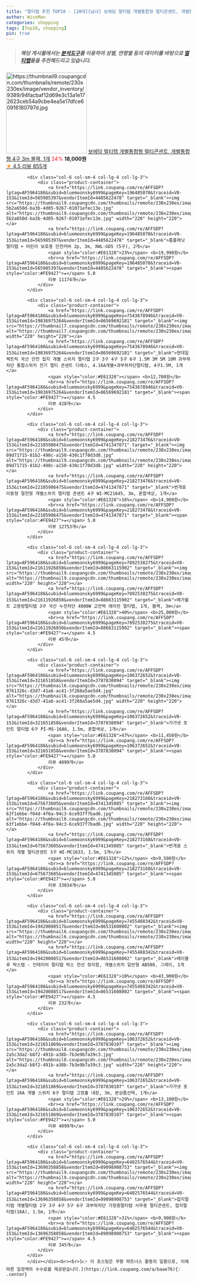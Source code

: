 ```yaml
---
title: "멀티탭 추천 TOP10 - [20대][남녀] 보에담 멀티탭 개별통합형 멀티콘센트, 개별통합형 4구 3m 블랙, 1개"
author: WiseMan
categories: shopping
tags: [Top10, shopping]
pin: true
---
```


> ##### 해당 게시물에서는 [**분석도구**](https://itemscout.io/)를 이용하여 **성별**, **연령별** 등의 데이터를 바탕으로 [**멀티탭**](https://link.coupang.com/a/baae76)들을 추천해드리고 있습니다.
<div class="container"><div class="row">
            <div class="col-6 col-sm-4 col-lg-4 col-lg-3">
                <div class="product-container">
                    <a href="https://link.coupang.com/re/AFFSDP?lptag=AF5964186&subid=bluemoonsky6999&pageKey=7683396557&traceid=V0-153&itemId=20527532700&vendorItemId=89239007600" target="_blank"><img src="https://thumbnail9.coupangcdn.com/thumbnails/remote/230x230ex/image/vendor_inventory/9389/94facbaf12d69e3c13a1e172623ceb54a9cbe4ea5e17dfce60916180797d.jpg" alt="https://thumbnail9.coupangcdn.com/thumbnails/remote/230x230ex/image/vendor_inventory/9389/94facbaf12d69e3c13a1e172623ceb54a9cbe4ea5e17dfce60916180797d.jpg" width="220" height="220"></a>
                    <a href="https://link.coupang.com/re/AFFSDP?lptag=AF5964186&subid=bluemoonsky6999&pageKey=7683396557&traceid=V0-153&itemId=20527532700&vendorItemId=89239007600" target="_blank">보에담 멀티탭 개별통합형 멀티콘센트, 개별통합형 4구 3m 블랙, 1개</a>
                    <span style="color:#E61328">24%</span> <b>18,000원</b>
                    <br><a href="https://link.coupang.com/re/AFFSDP?lptag=AF5964186&subid=bluemoonsky6999&pageKey=7683396557&traceid=V0-153&itemId=20527532700&vendorItemId=89239007600" target="_blank"><span style="color:#FE9427">★</span> 4.5
                    리뷰 855개</a>
                </div>
            </div>
            
            <div class="col-6 col-sm-4 col-lg-4 col-lg-3">
                <div class="product-container">
                    <a href="https://link.coupang.com/re/AFFSDP?lptag=AF5964186&subid=bluemoonsky6999&pageKey=196485070&traceid=V0-153&itemId=565985397&vendorItemId=4485622478" target="_blank"><img src="https://thumbnail9.coupangcdn.com/thumbnails/remote/230x230ex/image/retail/images/427940027234-5b2a650d-ba3b-4d05-9267-01071efec13e.jpg" alt="https://thumbnail9.coupangcdn.com/thumbnails/remote/230x230ex/image/retail/images/427940027234-5b2a650d-ba3b-4d05-9267-01071efec13e.jpg" width="220" height="220"></a>
                    <a href="https://link.coupang.com/re/AFFSDP?lptag=AF5964186&subid=bluemoonsky6999&pageKey=196485070&traceid=V0-153&itemId=565985397&vendorItemId=4485622478" target="_blank">홈플래닛 멀티탭 + 어린이 보호용 안전커버 2p, 3m, XWL-GD5 (5구), 2개</a>
                    <span style="color:#E61328">23%</span> <b>19,990원</b>
                    <br><a href="https://link.coupang.com/re/AFFSDP?lptag=AF5964186&subid=bluemoonsky6999&pageKey=196485070&traceid=V0-153&itemId=565985397&vendorItemId=4485622478" target="_blank"><span style="color:#FE9427">★</span> 5.0
                    리뷰 11174개</a>
                </div>
            </div>
            
            <div class="col-6 col-sm-4 col-lg-4 col-lg-3">
                <div class="product-container">
                    <a href="https://link.coupang.com/re/AFFSDP?lptag=AF5964186&subid=bluemoonsky6999&pageKey=7543678946&traceid=V0-153&itemId=19836975264&vendorItemId=86569692181" target="_blank"><img src="https://thumbnail7.coupangcdn.com/thumbnails/remote/230x230ex/image/vendor_inventory/905f/29dd1d5ec37ce21aec04a599127385b4f7cda945ffdf17a38df6f08f4293.jpg" alt="https://thumbnail7.coupangcdn.com/thumbnails/remote/230x230ex/image/vendor_inventory/905f/29dd1d5ec37ce21aec04a599127385b4f7cda945ffdf17a38df6f08f4293.jpg" width="220" height="220"></a>
                    <a href="https://link.coupang.com/re/AFFSDP?lptag=AF5964186&subid=bluemoonsky6999&pageKey=7543678946&traceid=V0-153&itemId=19836975264&vendorItemId=86569692181" target="_blank">현대일렉트릭 국산 안전 접지 개별 스위치 멀티탭 2구 3구 4구 5구 6구 1.5M 3M 5M 10M 과부하차단 통합스위치 전기 멀티 콘센트 디에스, 4.16A개별+과부하차단멀티탭, 4구1.5M, 1개</a>
                    <span style="color:#E61328"></span> <b>12,700원</b>
                    <br><a href="https://link.coupang.com/re/AFFSDP?lptag=AF5964186&subid=bluemoonsky6999&pageKey=7543678946&traceid=V0-153&itemId=19836975264&vendorItemId=86569692181" target="_blank"><span style="color:#FE9427">★</span> 4.5
                    리뷰 428개</a>
                </div>
            </div>
            
            <div class="col-6 col-sm-4 col-lg-4 col-lg-3">
                <div class="product-container">
                    <a href="https://link.coupang.com/re/AFFSDP?lptag=AF5964186&subid=bluemoonsky6999&pageKey=218273476&traceid=V0-153&itemId=22105986475&vendorItemId=4741347871" target="_blank"><img src="https://thumbnail9.coupangcdn.com/thumbnails/remote/230x230ex/image/retail/images/1321460559225268-09d71715-81b2-498c-a150-430c1f70d3d8.jpg" alt="https://thumbnail9.coupangcdn.com/thumbnails/remote/230x230ex/image/retail/images/1321460559225268-09d71715-81b2-498c-a150-430c1f70d3d8.jpg" width="220" height="220"></a>
                    <a href="https://link.coupang.com/re/AFFSDP?lptag=AF5964186&subid=bluemoonsky6999&pageKey=218273476&traceid=V0-153&itemId=22105986475&vendorItemId=4741347871" target="_blank">번개표 이동형 절전형 개별스위치 멀티탭 콘센트 4구 WI-MC21645, 3m, 혼합색상, 1개</a>
                    <span style="color:#E61328">16%</span> <b>14,900원</b>
                    <br><a href="https://link.coupang.com/re/AFFSDP?lptag=AF5964186&subid=bluemoonsky6999&pageKey=218273476&traceid=V0-153&itemId=22105986475&vendorItemId=4741347871" target="_blank"><span style="color:#FE9427">★</span> 5.0
                    리뷰 12753개</a>
                </div>
            </div>
            
            <div class="col-6 col-sm-4 col-lg-4 col-lg-3">
                <div class="product-container">
                    <a href="https://link.coupang.com/re/AFFSDP?lptag=AF5964186&subid=bluemoonsky6999&pageKey=7892538275&traceid=V0-153&itemId=21611926850&vendorItemId=88663115902" target="_blank"><img src="https://thumbnail9.coupangcdn.com/thumbnails/remote/230x230ex/image/vendor_inventory/11f7/0bba8112eb1f2625b5f2a5f5f828a29369e35da0ec33e0b56fb5f4ad1cd2.jpg" alt="https://thumbnail9.coupangcdn.com/thumbnails/remote/230x230ex/image/vendor_inventory/11f7/0bba8112eb1f2625b5f2a5f5f828a29369e35da0ec33e0b56fb5f4ad1cd2.jpg" width="220" height="220"></a>
                    <a href="https://link.coupang.com/re/AFFSDP?lptag=AF5964186&subid=bluemoonsky6999&pageKey=7892538275&traceid=V0-153&itemId=21611926850&vendorItemId=88663115902" target="_blank">메가볼트 고용량멀티탭 3구 국산 누전차단 4000W 고전력 에어컨 멀티탭, 1개, 블랙, 3m</a>
                    <span style="color:#E61328">40%</span> <b>25,000원</b>
                    <br><a href="https://link.coupang.com/re/AFFSDP?lptag=AF5964186&subid=bluemoonsky6999&pageKey=7892538275&traceid=V0-153&itemId=21611926850&vendorItemId=88663115902" target="_blank"><span style="color:#FE9427">★</span> 4.5
                    리뷰 45개</a>
                </div>
            </div>
            
            <div class="col-6 col-sm-4 col-lg-4 col-lg-3">
                <div class="product-container">
                    <a href="https://link.coupang.com/re/AFFSDP?lptag=AF5964186&subid=bluemoonsky6999&pageKey=106372652&traceid=V0-153&itemId=321651858&vendorItemId=3787830094" target="_blank"><img src="https://thumbnail6.coupangcdn.com/thumbnails/remote/230x230ex/image/retail/images/9540526216164966-9761326c-d3d7-41a6-ac41-3f268a5ae5d4.jpg" alt="https://thumbnail6.coupangcdn.com/thumbnails/remote/230x230ex/image/retail/images/9540526216164966-9761326c-d3d7-41a6-ac41-3f268a5ae5d4.jpg" width="220" height="220"></a>
                    <a href="https://link.coupang.com/re/AFFSDP?lptag=AF5964186&subid=bluemoonsky6999&pageKey=106372652&traceid=V0-153&itemId=321651858&vendorItemId=3787830094" target="_blank">가가넷 포인트 멀티탭 6구 PI-MS-16A6, 1.5m, 혼합색상, 1개</a>
                    <span style="color:#E61328">47%</span> <b>11,450원</b>
                    <br><a href="https://link.coupang.com/re/AFFSDP?lptag=AF5964186&subid=bluemoonsky6999&pageKey=106372652&traceid=V0-153&itemId=321651858&vendorItemId=3787830094" target="_blank"><span style="color:#FE9427">★</span> 5.0
                    리뷰 4099개</a>
                </div>
            </div>
            
            <div class="col-6 col-sm-4 col-lg-4 col-lg-3">
                <div class="product-container">
                    <a href="https://link.coupang.com/re/AFFSDP?lptag=AF5964186&subid=bluemoonsky6999&pageKey=218273168&traceid=V0-153&itemId=675673605&vendorItemId=4741345085" target="_blank"><img src="https://thumbnail6.coupangcdn.com/thumbnails/remote/230x230ex/image/retail/images/3513173149983960-63f1ebbe-f04d-4f6a-94c3-6ce937f7bad6.jpg" alt="https://thumbnail6.coupangcdn.com/thumbnails/remote/230x230ex/image/retail/images/3513173149983960-63f1ebbe-f04d-4f6a-94c3-6ce937f7bad6.jpg" width="220" height="220"></a>
                    <a href="https://link.coupang.com/re/AFFSDP?lptag=AF5964186&subid=bluemoonsky6999&pageKey=218273168&traceid=V0-153&itemId=675673605&vendorItemId=4741345085" target="_blank">번개표 스위치 개별 멀티콘센트 3구 WI-MC1633, 1.5m, 1개</a>
                    <span style="color:#E61328">12%</span> <b>9,500원</b>
                    <br><a href="https://link.coupang.com/re/AFFSDP?lptag=AF5964186&subid=bluemoonsky6999&pageKey=218273168&traceid=V0-153&itemId=675673605&vendorItemId=4741345085" target="_blank"><span style="color:#FE9427">★</span> 5.0
                    리뷰 33034개</a>
                </div>
            </div>
            
            <div class="col-6 col-sm-4 col-lg-4 col-lg-3">
                <div class="product-container">
                    <a href="https://link.coupang.com/re/AFFSDP?lptag=AF5964186&subid=bluemoonsky6999&pageKey=7455488342&traceid=V0-153&itemId=19420088517&vendorItemId=86531608002" target="_blank"><img src="https://thumbnail6.coupangcdn.com/thumbnails/remote/230x230ex/image/vendor_inventory/0054/04708536d97f0c0c8cdb61a1b6121b30288610fbc11fde8184ad14b4dd67.jpg" alt="https://thumbnail6.coupangcdn.com/thumbnails/remote/230x230ex/image/vendor_inventory/0054/04708536d97f0c0c8cdb61a1b6121b30288610fbc11fde8184ad14b4dd67.jpg" width="220" height="220"></a>
                    <a href="https://link.coupang.com/re/AFFSDP?lptag=AF5964186&subid=bluemoonsky6999&pageKey=7455488342&traceid=V0-153&itemId=19420088517&vendorItemId=86531608002" target="_blank">에이블루 박스탭 - 인테리어 멀티탭 박스 전선 정리함, 개별스위치 일반형 AB500, 그레이, 1개</a>
                    <span style="color:#E61328">10%</span> <b>43,900원</b>
                    <br><a href="https://link.coupang.com/re/AFFSDP?lptag=AF5964186&subid=bluemoonsky6999&pageKey=7455488342&traceid=V0-153&itemId=19420088517&vendorItemId=86531608002" target="_blank"><span style="color:#FE9427">★</span> 4.5
                    리뷰 232개</a>
                </div>
            </div>
            
            <div class="col-6 col-sm-4 col-lg-4 col-lg-3">
                <div class="product-container">
                    <a href="https://link.coupang.com/re/AFFSDP?lptag=AF5964186&subid=bluemoonsky6999&pageKey=106372652&traceid=V0-153&itemId=321651869&vendorItemId=3787830107" target="_blank"><img src="https://thumbnail8.coupangcdn.com/thumbnails/remote/230x230ex/image/retail/images/9540509223766291-2a5c3da2-b8f2-491b-a38b-7b3e9b7a39c3.jpg" alt="https://thumbnail8.coupangcdn.com/thumbnails/remote/230x230ex/image/retail/images/9540509223766291-2a5c3da2-b8f2-491b-a38b-7b3e9b7a39c3.jpg" width="220" height="220"></a>
                    <a href="https://link.coupang.com/re/AFFSDP?lptag=AF5964186&subid=bluemoonsky6999&pageKey=106372652&traceid=V0-153&itemId=321651869&vendorItemId=3787830107" target="_blank">가가넷 포인트 16A 개별 스위치 6구 멀티탭 고정홀 내장, 3m, 본상품선택, 1개</a>
                    <span style="color:#E61328">29%</span> <b>13,100원</b>
                    <br><a href="https://link.coupang.com/re/AFFSDP?lptag=AF5964186&subid=bluemoonsky6999&pageKey=106372652&traceid=V0-153&itemId=321651869&vendorItemId=3787830107" target="_blank"><span style="color:#FE9427">★</span> 5.0
                    리뷰 4099개</a>
                </div>
            </div>
            
            <div class="col-6 col-sm-4 col-lg-4 col-lg-3">
                <div class="product-container">
                    <a href="https://link.coupang.com/re/AFFSDP?lptag=AF5964186&subid=bluemoonsky6999&pageKey=6402576544&traceid=V0-153&itemId=13696358858&vendorItemId=89098908753" target="_blank"><img src="https://thumbnail9.coupangcdn.com/thumbnails/remote/230x230ex/image/vendor_inventory/b798/faff57b4fd0f30ec7689332b823e2df9707caa78ff796bbd0ba706f7737c.jpg" alt="https://thumbnail9.coupangcdn.com/thumbnails/remote/230x230ex/image/vendor_inventory/b798/faff57b4fd0f30ec7689332b823e2df9707caa78ff796bbd0ba706f7737c.jpg" width="220" height="220"></a>
                    <a href="https://link.coupang.com/re/AFFSDP?lptag=AF5964186&subid=bluemoonsky6999&pageKey=6402576544&traceid=V0-153&itemId=13696358858&vendorItemId=89098908753" target="_blank">접지멀티탭 개별멀티탭 2구 3구 4구 5구 6구 과부하차단 가정용멀티탭 사무용 멀티콘센트, 접지멀티탭(16A), 1.5m, 1개</a>
                    <span style="color:#E61328">31%</span> <b>9,900원</b>
                    <br><a href="https://link.coupang.com/re/AFFSDP?lptag=AF5964186&subid=bluemoonsky6999&pageKey=6402576544&traceid=V0-153&itemId=13696358858&vendorItemId=89098908753" target="_blank"><span style="color:#FE9427">★</span> 4.5
                    리뷰 345개</a>
                </div>
            </div>
            </div></div><br><br>[👉 이 포스팅은 쿠팡 파트너스 활동의 일환으로, 이에 따른 일정액의 수수료를 제공받습니다.](https://link.coupang.com/a/baae76){: .center}
